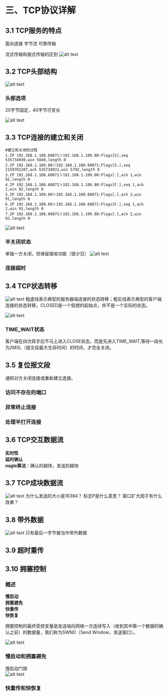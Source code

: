 # 三、TCP协议详解

## 3.1 TCP服务的特点
面向连接
字节流
可靠传输

流式传输和报式传输的区别
![alt text](./image/TCP和UDP服务区别.png)

## 3.2 TCP头部结构
![alt text](./image/TCP头部结构.png)

### 头部选项
20字节固定，40字节可变长

![alt text](./image/TCP选项.png)

## 3.3 TCP连接的建立和关闭

```shell
#建立和关闭的过程
1.IP 192.168.1.108.60871＞192.168.1.109.80:Flags[S],seq
535734930,win 5840,length 0
2.IP 192.168.1.109.80＞192.168.1.108.60871:Flags[S.],seq
2159701207,ack 535734931,win 5792,length 0
3.IP 192.168.1.108.60871＞192.168.1.109.80:Flags[.],ack 1,win
92,length 0
4.IP 192.168.1.108.60871＞192.168.1.109.80:Flags[F.],seq 1,ack
1,win 92,length 0
5.IP 192.168.1.109.80＞192.168.1.108.60871:Flags[.],ack 2,win
91,length 0
6.IP 192.168.1.109.80＞192.168.1.108.60871:Flags[F.],seq 1,ack
2,win 91,length 0
7.IP 192.168.1.108.60871＞192.168.1.109.80:Flags[.],ack 2,win
92,length 0
```

![alt text](./image/TCP建立与关闭时序图.png)

### 半关闭状态

单独一方关闭，但保留接收功能（很少见）
![alt text](./image/半关闭状态.png)

### 连接超时

## 3.4 TCP状态转移

![alt text](./image/TCP状态转移图.png)
粗虚线表示典型的服务器端连接的状态转移；粗实线表示典型的客户端连接的状态转移。CLOSED是一个假想的起始点，并不是一个实际的状态。

![alt text](./image/TCP状态转移图2.png)

### TIME_WAIT状态

客户端在四次挥手后不马上进入CLOSE状态，而是先进入TIME_WAIT,等待一段长为2MSL（报文段最大生存时间）的时间，才完全关闭。


## 3.5 复位报文段

通知对方关闭连接或重新建立连接。
### 访问不存在的端口
### 异常终止连接
### 处理半打开连接

## 3.6 TCP交互数据流

**实时性  
延时确认  
nagle算法**：确认的越快，发送的越快

## 3.7 TCP成块数据流

![alt text](./image/成块数据流.png)
为什么发送的大小是16384？
标志P是什么意思？
窗口扩大因子有什么效果？

## 3.8 带外数据
![alt text](./image/带外数据.png)
只有最后一字节被当作带外数据

## 3.9 超时重传

## 3.10 拥塞控制

### 概述
**慢启动  
拥塞避免  
快重传  
快恢复**

拥塞控制的最终受控变量是发送端向网络一次连续写入（收到其中第一个数据的确认之前）的数据量，我们称为SWND（Send Window，发送窗口）。

![alt text](./image/拥塞控制的IO.png)

### 慢启动和拥塞避免

慢启动门限  
![alt text](./image/慢启动和拥塞避免.png)

### 快重传和快恢复



